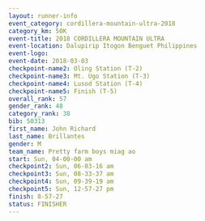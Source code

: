 ```yaml
---
layout: runner-info 
event_category: cordillera-mountain-ultra-2018 
category_km: 50K 
event-title: 2018 CORDILLERA MOUNTAIN ULTRA 
event-location: Dalupirip Itogon Benguet Philippines 
event-logo: 
event-date: 2018-03-03 
checkpoint-name2: Oling Station (T-2) 
checkpoint-name3: Mt. Ugo Station (T-3) 
checkpoint-name4: Lusod Station (T-4) 
checkpoint-name5: Finish (T-5) 
overall_rank: 57
gender_rank: 48
category_rank: 38
bib: 50313
first_name: John Richard
last_name: Brillantes
gender: M
team_name: Pretty farm boys miag ao
start: Sun, 04-00-00 am
checkpoint2: Sun, 06-03-16 am
checkpoint3: Sun, 08-33-37 am
checkpoint4: Sun, 09-39-19 am
checkpoint5: Sun, 12-57-27 pm
finish: 8-57-27
status: FINISHER
---
```

